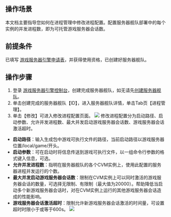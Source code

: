 
## 操作场景

本文档主要指导您如何在进程管理中修改进程配置。配置服务器舰队部署中的每个实例的并发进程数，即为可托管游戏服务器会话数。

## 前提条件

已填写 [游戏服务器引擎申请表](https://cloud.tencent.com/apply/p/k0b6pvbhs6)，并获得使用资格，已创建好服务器舰队。

## 操作步骤

1. 登录 [游戏服务器引擎控制台](https://console.cloud.tencent.com/gse/asset)，创建完成服务器舰队，如无请先[创建服务器舰队](创建服务器舰队.md)。
2. 单击创建完成的服务器舰队【ID】，进入服务器舰队详情，单击Tab页【进程管理】。
3. 单击【修改】可进入修改进程配置页面。
   ![](7.png)
   修改进程配置分为启动路径、启动参数、允许并发进程数、最大并发启动游戏服务器会话数、游戏服务器会话激活超时。

 - **启动路径**：输入生成包中游戏可执行文件的路径，当前启动路径以游戏服务器位置/local/game/开头。
 - **启动参数**：可在启动时将信息传送到游戏可执行文件，以一组命令行参数的格式键入信息，可选。
 - **允许并发进程数**：指明在服务器舰队的各个CVM实例上，使用此配置的服务器进程并发运行的个数。
 - **最大并发启动游戏服务器会话数**：限制在CVM实例上可以同时激活的游戏服务器会话的数量，可选择无限制、有限制（最大值为20000）。帮助降低当启动多个新游戏服务器会话时，对在CVM实例上运行的其他游戏服务器会话造成的性能影响。
 - **游戏服务器会话激活超时**：限制允许新游戏服务器会话激活的时间量，可设置超时时限小于或等于600s。
   ![](8.png)




